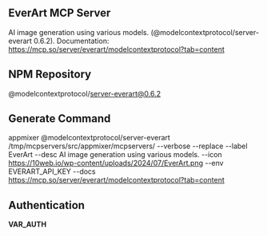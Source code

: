 EverArt MCP Server
-------------------------------

AI image generation using various models. (@modelcontextprotocol/server-everart 0.6.2). Documentation: <a target=_blank href='https://mcp.so/server/everart/modelcontextprotocol?tab=content'>https://mcp.so/server/everart/modelcontextprotocol?tab=content</a>

NPM Repository
--------------

@modelcontextprotocol/server-everart@0.6.2

Generate Command
----------------

appmixer @modelcontextprotocol/server-everart /tmp/mcpservers/src/appmixer/mcpservers/ --verbose --replace --label EverArt --desc AI image generation using various models. --icon https://10web.io/wp-content/uploads/2024/07/EverArt.png --env EVERART_API_KEY --docs https://mcp.so/server/everart/modelcontextprotocol?tab=content

Authentication
--------------

__VAR_AUTH__
